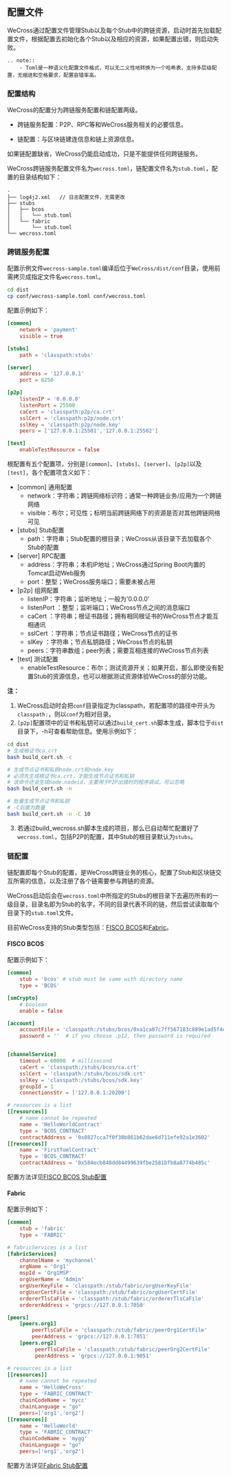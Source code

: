 ## 配置文件
WeCross通过配置文件管理Stub以及每个Stub中的跨链资源，启动时首先加载配置文件，根据配置去初始化各个Stub以及相应的资源，如果配置出错，则启动失败。

```eval_rst
.. note::
    - Toml是一种语义化配置文件格式，可以无二义性地转换为一个哈希表，支持多层级配置，无缩进和空格要求，配置容错率高。
```

### 配置结构

WeCross的配置分为跨链服务配置和链配置两级。

- 跨链服务配置：P2P、RPC等和WeCross服务相关的必要信息。

- 链配置：与区块链建连信息和链上资源信息。

如果链配置缺省，WeCross仍能启动成功，只是不能提供任何跨链服务。

WeCross跨链服务配置文件名为`wecross.toml`，链配置文件名为`stub.toml`，配置的目录结构如下：

```
.
├── log4j2.xml   // 日志配置文件，无需更改
├── stubs         
│   ├── bcos
│   │   └── stub.toml
│   └── fabric
│       └── stub.toml
└── wecross.toml
```

### 跨链服务配置

配置示例文件`wecross-sample.toml`编译后位于`WeCross/dist/conf`目录，使用前需拷贝成指定文件名`wecross.toml`。

```bash
cd dist
cp conf/wecross-sample.toml conf/wecross.toml
```

配置示例如下：

```toml
[common]
    network = 'payment'
    visible = true

[stubs]
    path = 'classpath:stubs'

[server]
    address = '127.0.0.1'
    port = 8250

[p2p]
    listenIP = '0.0.0.0'
    listenPort = 25500
    caCert = 'classpath:p2p/ca.crt'
    sslCert = 'classpath:p2p/node.crt'
    sslKey = 'classpath:p2p/node.key'
    peers = ['127.0.0.1:25501','127.0.0.1:25502']

[test]
    enableTestResource = false
```

根配置有五个配置项，分别是`[common]`、`[stubs]`、`[server]`、`[p2p]`以及`[test]`，各个配置项含义如下：

- [common] 通用配置
  - network：字符串；跨链网络标识符；通常一种跨链业务/应用为一个跨链网络
  - visible：布尔；可见性；标明当前跨链网络下的资源是否对其他跨链网络可见
- [stubs] Stub配置
  - path：字符串；Stub配置的根目录；WeCross从该目录下去加载各个Stub的配置
- [server] RPC配置
  - address：字符串；本机IP地址；WeCross通过Spring Boot内置的Tomcat启动Web服务
  - port：整型；WeCross服务端口；需要未被占用
- [p2p] 组网配置
  - listenIP：字符串；监听地址；一般为'0.0.0.0'
  - listenPort ：整型；监听端口；WeCross节点之间的消息端口
  - caCert ：字符串；根证书路径；拥有相同根证书的WeCross节点才能互相通讯
  - sslCert ：字符串；节点证书路径；WeCross节点的证书
  - slKey ：字符串；节点私钥路径；WeCross节点的私钥
  - peers：字符串数组；peer列表；需要互相连接的WeCross节点列表
- [test] 测试配置
  - enableTestResource：布尔；测试资源开关；如果开启，那么即使没有配置Stub的资源信息，也可以根据测试资源体验WeCross的部分功能。

**注：**  

1. WeCross启动时会把`conf`目录指定为classpath，若配置项的路径中开头为`classpath:`，则以`conf`为相对目录。
2.  `[p2p]`配置项中的证书和私钥可以通过`build_cert.sh`脚本生成，脚本位于`dist`目录下，-h可查看帮助信息。使用示例如下：

   ```bash
   cd dist
   # 生成根证书ca.crt
   bash build_cert.sh -c
   
   # 生成节点证书和私钥node.crt和node.key
   # 必须先生成根证书ca.crt，才能生成节点证书和私钥
   # 该命令还会生成node.nodeid，主要用于P2P出错时的程序调试，可以忽略
   bash build_cert.sh -n
   
   # 批量生成节点证书和私钥
   # -C后面为数量
   bash build_cert.sh -n -C 10
   ```
3. 若通过build_wecross.sh脚本生成的项目，那么已自动帮忙配置好了`wecross.toml`，包括P2P的配置，其中Stub的根目录默认为`stubs`。

### 链配置

链配置即每个Stub的配置，是WeCross跨链业务的核心，配置了Stub和区块链交互所需的信息，以及注册了各个链需要参与跨链的资源。

WeCross启动后会在`wecross.toml`中所指定的Stubs的根目录下去遍历所有的一级目录，目录名即为Stub的名字，不同的目录代表不同的链，然后尝试读取每个目录下的`stub.toml`文件。

目前WeCross支持的Stub类型包括：[FISCO BCOS](https://github.com/FISCO-BCOS/FISCO-BCOS)和[Fabric](https://github.com/hyperledger/fabric)。

#### FISCO BCOS

配置示例如下：

```toml
[common]
    stub = 'bcos' # stub must be same with directory name
    type = 'BCOS'

[smCrypto]
    # boolean
    enable = false

[account]
    accountFile = 'classpath:/stubs/bcos/0xa1ca07c7ff567183c889e1ad5f4dcd37716831ca.pem'
    password = ''  # if you choose .p12, then password is required


[channelService]
    timeout = 60000  # millisecond
    caCert = 'classpath:/stubs/bcos/ca.crt'
    sslCert = 'classpath:/stubs/bcos/sdk.crt'
    sslKey = 'classpath:/stubs/bcos/sdk.key'
    groupId = 1
    connectionsStr = ['127.0.0.1:20200']

# resources is a list
[[resources]]
    # name cannot be repeated
    name = 'HelloWorldContract'
    type = 'BCOS_CONTRACT'
    contractAddress = '0x8827cca7f0f38b861b62dae6d711efe92a1e3602'
[[resources]]
    name = 'FirstTomlContract'
    type = 'BCOS_CONTRACT'
    contractAddress = '0x584ecb848dd84499639fbe2581bfb8a8774b485c'
```

配置方法详见[FISCO BCOS Stub配置](../stubs/bcos.html#fisco-bcos-stub)

#### Fabric

配置示例如下：

```toml
[common]
    stub = 'fabric'
    type = 'FABRIC'

# fabricServices is a list
[fabricServices]
    channelName = 'mychannel'
    orgName = 'Org1'
    mspId = 'Org1MSP'
    orgUserName = 'Admin'
    orgUserKeyFile = 'classpath:/stub/fabric/orgUserKeyFile'
    orgUserCertFile = 'classpath:/stub/fabric/orgUserCertFile'
    ordererTlsCaFile = 'classpath:/stub/fabric/ordererTlsCaFile'
    ordererAddress = 'grpcs://127.0.0.1:7050'

[peers]
    [peers.org1]
        peerTlsCaFile = 'classpath:/stub/fabric/peerOrg1CertFile'
        peerAddress = 'grpcs://127.0.0.1:7051'
    [peers.org2]
         peerTlsCaFile = 'classpath:/stub/fabric/peerOrg2CertFile'
         peerAddress = 'grpcs://127.0.0.1:9051'

# resources is a list
[[resources]]
    # name cannot be repeated
    name = 'HelloWeCross'
    type = 'FABRIC_CONTRACT'
    chainCodeName = 'mycc'
    chainLanguage = "go"
    peers=['org1','org2']
[[resources]]
    name = 'HelloWorld'
    type = 'FABRIC_CONTRACT'
    chainCodeName = 'mygg'
    chainLanguage = "go"
    peers=['org1','org2']
```

配置方法详见[Fabric Stub配置](../stubs/fabric.html#fabric-stub)

[^_^]:

    #### JDChain
    
    配置示例如下：
    
    ```toml
    [common]
        stub = 'jd' # stub must be same with directory name
        type = 'JDCHAIN'
    
    # jdServices is a list
    [[jdServices]]
        privateKey = '0000000000000000'
        publicKey = '111111111111111'
        password = '222222222222222'
        connectionsStr = '127.0.0.1:18081'
    [[jdServices]]
        privateKey = '0000000000000000'
        publicKey = '111111111111111'
        password = '222222222222222'
        connectionsStr = '127.0.0.1:18082'
    
    # resources is a list
    [[resources]]
        # name must be unique
        name = 'HelloWeCross'
        type = 'JDCHAIN_CONTRACT'
        contractAddress = '0x38735ad749aebd9d6e9c7350ae00c28c8903dc7a'
    [[resources]]
        name = 'HelloWorld'
        type = 'JDCHAIN_CONTRACT'
        contractAddress = '0x38735ad749aebd9d6e9c7350ae00c28c8903dc7a'
    ```
    
    配置方法详见[JDChain Stub配置](../stubs/jd.html#jdchain-stub)
